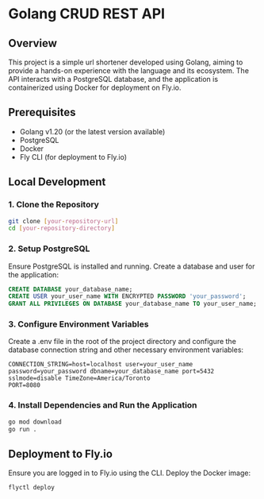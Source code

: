 # Golang CRUD REST API

## Overview

This project is a simple url shortener developed using Golang, aiming to provide a hands-on experience with the language and its ecosystem. The API interacts with a PostgreSQL database, and the application is containerized using Docker for deployment on Fly.io.

## Prerequisites

- Golang v1.20 (or the latest version available)
- PostgreSQL
- Docker
- Fly CLI (for deployment to Fly.io)

## Local Development

### 1. Clone the Repository

```sh
git clone [your-repository-url]
cd [your-repository-directory]
```

### 2. Setup PostgreSQL
Ensure PostgreSQL is installed and running. Create a database and user for the application:

```sql
CREATE DATABASE your_database_name;
CREATE USER your_user_name WITH ENCRYPTED PASSWORD 'your_password';
GRANT ALL PRIVILEGES ON DATABASE your_database_name TO your_user_name;
```

### 3. Configure Environment Variables
Create a .env file in the root of the project directory and configure the database connection string and other necessary environment variables:

```
CONNECTION_STRING=host=localhost user=your_user_name password=your_password dbname=your_database_name port=5432 sslmode=disable TimeZone=America/Toronto
PORT=8080
```

### 4. Install Dependencies and Run the Application
```sh
go mod download
go run .
```

## Deployment to Fly.io
Ensure you are logged in to Fly.io using the CLI. Deploy the Docker image:
```sh
flyctl deploy
```

